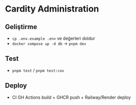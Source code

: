 # Cardity Administration
## Geliştirme
- `cp .env.example .env` ve değerleri doldur
- `docker compose up -d db` → `pnpm dev`
## Test
- `pnpm test` / `pnpm test:cov`
## Deploy
- CI GH Actions build + GHCR push + Railway/Render deploy
